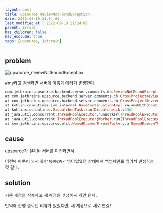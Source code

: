 ```yaml
---
layout: post
title: upsource ReviewNotFoundException
date: 2022-09-19 21:24:00
last_modified_at : 2022-09-19 21:24:00
parent: Errors
has_children: false
nav_exclude: true
tags: [upsource, jetbrain]
---
```


## problem

![upsource_reviewNotFoundException](../img/upsource_reviewNotFoundException.png)

#my라고 검색하면 서버에 이렇게 에러가 발생한다.

```prolog
com.jetbrains.upsource.backend.server.comments.db.ReviewNotFoundException: Review talk-api-mocha#675 not found
at com.jetbrains.upsource.backend.server.comments.db.CrossProjectReviewsTable.getReview(ReviewsTable.kt:224)
at com.jetbrains.upsource.backend.server.comments.db.CrossProjectReviewsTable$getReview$1.invokeSuspend(ReviewsTable.kt)
at kotlin.coroutines.jvm.internal.BaseContinuationImpl.resumeWith(ContinuationImpl.kt:32)
at kotlinx.coroutines.DispatchedTask.run(Dispatched.kt:236)
at java.util.concurrent.ThreadPoolExecutor.runWorker(ThreadPoolExecutor.java:1149)
at java.util.concurrent.ThreadPoolExecutor$Worker.run(ThreadPoolExecutor.java:624)
at com.jetbrains.upsource.util.NamedDaemonThreadFactory.a(NamedDaemonThreadFactory.java:34)
```

## cause

upsource가 설치된 서버를 이전하면서

이전에 마무리 되지 못한 review가 남아있었던 상태에서 백업파일로 덮어서 발생하는 것 같다.

## solution

기존 계정을 삭제하고 새 계정을 생성해서 하면 된다.

만약에 진행 중이던 리뷰가 있었다면, 새 계정으로 새로 연결!